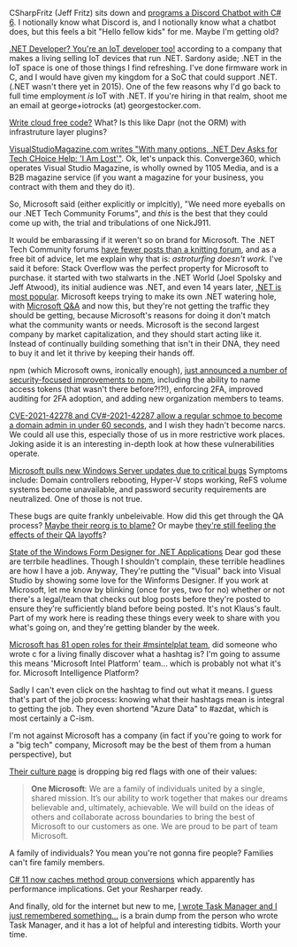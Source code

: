 CSharpFritz (Jeff Fritz) sits down and [programs a Discord Chatbot with C# 6](https://www.youtube.com/watch?v=SDuG0zTLe18).  I notionally know what Discord is, and I notionally know what a chatbot does, but this feels a bit "Hello fellow kids" for me.  Maybe I'm getting old?

[.NET Developer? You're an IoT developer too!](https://blues.io/blog/dot-net-developer-iot-too/) according to a company that makes a living selling IoT devices that run .NET.  Sardony aside; .NET in the IoT space is one of those things I find refreshing.  I've done firmware work in C, and I would have given my kingdom for a SoC that could support .NET. (.NET wasn't there yet in 2015).  One of the few reasons why I'd go back to full time employment *is* IoT with .NET. If you're hiring in that realm, shoot me an email at george+iotrocks (at) georgestocker.com. 


[Write cloud free code?](https://klo.dev/) What? Is this like Dapr (not the ORM) with infrastruture layer plugins?

[VisualStudioMagazine.com writes "With many options, .NET Dev Asks for Tech CHoice Help: 'I Am Lost'"](https://visualstudiomagazine.com/articles/2022/01/11/net-tech-help.aspx?m=1). Ok, let's unpack this. Converge360, which operates Visual Studio Magazine, is wholly owned by 1105 Media, and is a B2B magazine service (if you want a magazine for your business, you contract with them and they do it).

So, Microsoft said (either explicitly or implcitly), "We need more eyeballs on our .NET Tech Community Forums", and *this* is the best that they could come up with, the trial and tribulations of one NickJ911.

It would be embarassing if it weren't so on brand for Microsoft.  The .NET Tech Community forums [have fewer posts than a knitting forum](https://forum.knittinghelp.com/), and as a free bit of advice, let me explain why that is: _astroturfing doesn't work._ I've said it before: Stack Overflow was the perfect property for Microsoft to purchase. it started with two stalwarts in the .NET World (Joel Spolsky and Jeff Atwood), its initial audience was .NET, and even 14 years later, [.NET is most popular](https://insights.stackoverflow.com/survey/2021#section-most-popular-technologies-other-frameworks-and-libraries).  Microsoft keeps trying to make its own .NET watering hole, with [Microsoft Q&A](https://docs.microsoft.com/en-us/answers/index.html) and now this, but they're not getting the traffic they should be getting, because Microsoft's reasons for doing it don't match what the community wants or needs.  Microsoft is the second largest company by market capitalization, and they should start acting like it. Instead of continually building something that isn't in their DNA, they need to buy it and let it thrive by keeping their hands off.

npm (which Microsoft owns, ironically enough), [just announced a number of security-focused improvements to npm](https://github.blog/changelog/2022-01-12-security-focused-improvements-for-npm/), including the ability to name access tokens (that wasn't there before?!?!), enforcing 2FA, improved auditing for 2FA adoption, and adding new organization members to teams.

[CVE-2021-42278 and CV#-2021-42287 allow a regular schmoe to become a domain admin in under 60 seconds](https://www.fortinet.com/blog/threat-research/cve-2021-42278-cve-2021-42287-from-user-to-domain-admin-60-seconds), and I wish they hadn't become narcs. We could all use this, especially those of us in more restrictive work places.  Joking aside it is an interesting in-depth look at how these vulnerabilities operate.

[Microsoft pulls new Windows Server updates due to critical bugs](https://www.bleepingcomputer.com/news/microsoft/microsoft-pulls-new-windows-server-updates-due-to-critical-bugs/) Symptoms include: Domain controllers rebooting, Hyper-V stops working, ReFS volume systems become unavailable, and password security requirements are neutralized.  One of those is not true.  

These bugs are quite frankly unbeleivable. How did this get through the QA process?  [Maybe their reorg is to blame?](https://arstechnica.com/gadgets/2018/03/windows-leader-terry-myerson-out-as-microsoft-reorganizes-windows-division/) Or maybe [they're still feeling the effects of their QA layoffs](https://www.ghacks.net/2019/09/23/former-microsoft-employee-explains-why-bugs-in-windows-updates-increased/)?

[State of the Windows Form Designer for .NET Applications](https://devblogs.microsoft.com/dotnet/state-of-the-windows-forms-designer-for-net-applications/) Dear god these are terrbile headlines.  Though I shouldn't complain, these terrible headlines are how I have a job.  Anyway, They're putting the "Visual" back into Visual Studio by showing some love for the Winforms Designer.  If you work at Microsoft, let me know by blinking (once for yes, two for no) whether or not there's a legal/team that checks out blog posts before they're posted to ensure they're sufficiently bland before being posted.  It's not Klaus's fault.  Part of my work here is reading these things every week to share with you what's going on, and they're getting blander by the week.  

[Microsoft has 81 open roles for their #msintelplat team](https://careers.microsoft.com/us/en/search-results?keywords=%23msftintelplat), did someone who wrote c for a living finally discover what a hashtag is?  I'm going to assume this means 'Microsoft Intel Platform' team... which is probably not what it's for. Microsoft Intelligence Platform?  

Sadly I can't even click on the hashtag to find out what it means.  I guess that's part of the job process: knowing what their hashtags mean is integral to getting the job.  They even shortend "Azure Data" to #azdat, which is most certainly a C-ism.  

I'm not against Microsoft has a company (in fact if you're going to work for a "big tech" company, Microsoft may be the best of them from a human perspective), but

[Their culture page](https://careers.microsoft.com/us/en/culture) is dropping big red flags with one of their values:

> **One Microsoft**: We are a family of individuals united by a single, shared mission. It’s our ability to work together that makes our dreams believable and, ultimately, achievable. We will build on the ideas of others and collaborate across boundaries to bring the best of Microsoft to our customers as one. We are proud to be part of team Microsoft.

A family of individuals?  You mean you're not gonna fire people?  Families can't fire family members. 

[C# 11 now caches method group conversions](https://twitter.com/davkean/status/1481764672546439168) which apparently has performance implications. Get your Resharper ready.

And finally, old for the internet but new to me, [I wrote Task Manager and I just remembered something...](https://old.reddit.com/r/techsupport/comments/gqb915/i_wrote_task_manager_and_i_just_remembered/) is a brain dump from the person who wrote Task Manager, and it has a lot of helpful and interesting tidbits. Worth your time.



